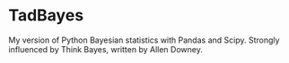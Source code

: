 # TadBayes
My version of Python Bayesian statistics with Pandas and Scipy.
Strongly influenced by Think Bayes, written by Allen Downey.
